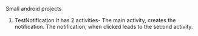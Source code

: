 Small android projects

1) TestNotification
It has 2 activities-
The main activity, creates the notification.
The notification, when clicked leads to the second activity.
